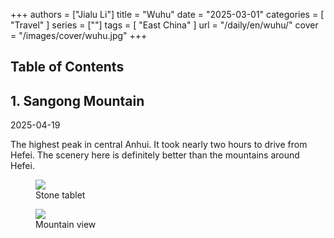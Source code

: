 +++
authors = ["Jialu Li"]
title = "Wuhu"
date = "2025-03-01"
categories = [
    "Travel"
]
series = [""]
tags = [
    "East China"
]
url = "/daily/en/wuhu/"
cover = "/images/cover/wuhu.jpg"
+++
<!DOCTYPE html>
<html lang="en">
<head>
    <meta charset="UTF-8">
    <meta name="viewport" content="width=device-width, initial-scale=1.0">
    <link rel="stylesheet" href="/assets/css/styles.css">
    <script src="/assets/js/toc.js"></script>    
</head>
<body>
    <article>
        <nav>
            <h2>Table of Contents</h2>
            <ul id="toc">
                <!-- TOC items will be dynamically generated here -->
            </ul>
        </nav>
        <section>
            <h2>1. Sangong Mountain</h2>
            <p>2025-04-19 <i class="fas fa-sun"></i></p>
            <p>The highest peak in central Anhui. It took nearly two hours to drive from Hefei. The scenery here is definitely better than the mountains around Hefei.</p>
            <div class="container">
                <div class="image">
                    <figure>
                        <a data-fancybox="gallery" href="https://cdn.heirenlop.com/daily-record/wuhu1.jpg">
                            <img src="https://cdn.heirenlop.com/daily-record/wuhu1.jpg" loading="lazy">
                        </a>
                        <figcaption>Stone tablet</figcaption>
                    </figure>
                </div>
            </div>
            <div class="container">
                <div class="image">
                    <figure>
                        <a data-fancybox="gallery" href="https://cdn.heirenlop.com/daily-record/wuhu2.jpg">
                            <img src="https://cdn.heirenlop.com/daily-record/wuhu2.jpg" loading="lazy">
                        </a>
                        <figcaption>Mountain view</figcaption>
                    </figure>
                </div>
            </div>
        </section>
    </article>
</body>
</html>
